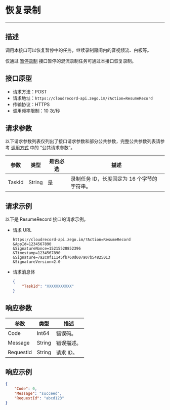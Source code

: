 

# 恢复录制

---

## 描述

调用本接口可以恢复暂停中的任务，继续录制房间内的音视频流、白板等。

<Warning title="注意">仅通过 [暂停录制](/cloud-recording-server/pause-recording) 接口暂停的混流录制任务可通过本接口恢复录制。</Warning>

## 接口原型

- 请求方法：POST
- 请求地址：`https://cloudrecord-api.zego.im/?Action=ResumeRecord`
- 传输协议：HTTPS
- 调用频率限制：10 次/秒

## 请求参数

以下请求参数列表仅列出了接口请求参数和部分公共参数，完整公共参数列表请参考 [调用方式](/cloud-recording-server/making-api-requests#公共请求参数) 中的 “公共请求参数”。

| 参数 | 类型 | 是否必选 | 描述 |
|------|------|----------|------|
| TaskId | String | 是 | 录制任务 ID，长度固定为 16 个字节的字符串。 |

## 请求示例

以下是 ResumeRecord 接口的请求示例。
- 请求 URL  
  ```
  https://cloudrecord-api.zego.im/?Action=ResumeRecord
  &AppId=1234567890
  &SignatureNonce=15215528852396
  &Timestamp=1234567890
  &Signature=7a2c0f11145fb760d607a07b54825013
  &SignatureVersion=2.0
  ```
- 请求消息体  
  ```json
  {
      "TaskId": "XXXXXXXXXXX"
  }
  ```

## 响应参数

| 参数 | 类型 | 描述 |
|------|------|------|
| Code | Int64 | 错误码。 |
| Message | String | 错误描述。 |
| RequestId | String | 请求 ID。 |

## 响应示例

```json
{
    "Code": 0,
    "Message": "succeed",
    "RequestId": "abcd123"
}
```
